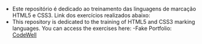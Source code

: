 * Este repositório é dedicado ao treinamento das linguagens de marcação HTML5 e CSS3. Link dos exercícios realizados abaixo: 
* This repository is dedicated to the training of HTML5 and CSS3 marking languages. You can access the exercises here:
    -Fake Portfolio: [CodeWell](https://www.codewell.cc/challenges/web-developer-portfolio--617d4897a383e41090a3e46f) 
